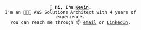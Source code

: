 <p align="center">
  <br>
  <br>
  <br>
  <samp><strong>👋 Hi, I'm <a href="https://ktptran.xyz">Kevin</a>.</strong> 
    <br> 
    I'm an 👨🏻‍💻 AWS Solutions Architect with 4 years of experience.
    <br>
    You can reach me through 📫 <a href="mailto:kevintptran@gmail.com">email</a> or <a href="https://www.linkedin.com/in/ktptran">LinkedIn</a>.
    <br>
  <br>
  <br>
</p>



<!--
**yosriady/yosriady** is a ✨ _special_ ✨ repository because its `README.md` (this file) appears on your GitHub profile.

Here are some ideas to get you started:

- 🔭 I’m currently working on ...
- 🌱 I’m currently learning ...
- 👯 I’m looking to collaborate on ...
- 🤔 I’m looking for help with ...
- 💬 Ask me about ...
- 📫 How to reach me: ...
- 😄 Pronouns: ...
- ⚡ Fun fact: ...
-->
